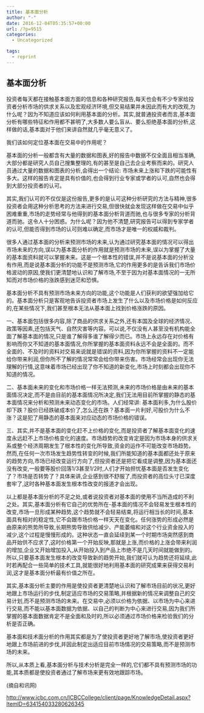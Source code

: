 ```yaml
---
title: 基本面分析
author: "-"
date: 2016-12-04T05:35:57+00:00
url: /?p=9515
categories:
  - Uncategorized

tags:
  - reprint
---
```

## 基本面分析
投资者每天都在接触基本面方面的信息和各种研究报告,每天也会有不少专家给投资者分析市场的供求关系以及宏观经济环境,但交易结果并未因此而有大的改观,为什么呢？因为不知道应该如何利用基本面的分析。其实,就普通投资者而言,基本面分析有哪些特征和作用都不甚明了,大多数人要么盲从、要么拒绝基本面的分析,这样做的话,基本面对于他们来讲自然就几乎毫无意义了。

我们该如何定位基本面在交易中的作用呢？

基本面的分析一般都含有大量的数据和图表,好的报告中数据不仅全面且相当准确,大部分都是研究人员自己搜集整理的,有的甚至是自己去企业考察而来的。研究人员通过大量的数据和图表的分析,会得出一个结论: 市场未来上涨和下跌的可能性有多大。这样的报告肯定是具有价值的,也会得到行业专家或学者的认可,自然也会得到大部分投资者的认可。

其实,我们认可的不仅仅是这份报告,更多的是认可这种分析研究的方法与精神,很多投资者会用这种分析思考的方法来进行交易,但很快就会发现这样做在交易中似乎困难重重,市场的走势经常与他得到的基本面分析背道而驰,也与很多专家的分析背道而驰。这令人十分困惑。为什么呢？因为他不清楚,研究报告可以得到专家学者的认可,但能否得到市场的认可则难以确定,而市场才是唯一的权威和裁判。

很多人通过基本面的分析来预测市场的未来,认为通过研究基本面的情况可以得出市场未来的方向,误以为基本面分析的作用就是预测市场的未来,误以为掌握了大量的基本面资料就可以掌握未来。这是一个根本性的错误,并不是说基本面的分析没有作用,而是说基本面分析的功能不是预测市场,它的作用更多的是告诉我们市场价格波动的原因,使我们更清楚地认识和了解市场,不至于因为对基本面情况的一无所知而对市场价格的涨跌感到迷茫和恐惧。

基本面分析不具有预测市场未来方向的功能,这个功能是人们获利的欲望强加给它的。基本面分析只是客观地告诉投资者市场上发生了什么以及市场价格是如何反应的,在某些情况下,我们甚至根本无法从基本面上找到价格涨跌的原因。

一、基本面包括很多内容,除了商品的供求关系之外,还有本国及全球的经济情况、政策等因素,还包括天气、自然灾害等内容。可以说,不仅没有人甚至没有机构能全面了解基本面的情况,只是谁了解得多谁了解得少而已。市场上永远存在对价格有影响而你又不知道的基本面情况,你所掌握的基本面资料永远不会是全面的。而不全面的、不及时的资料对交易来说就是错误的资料,因为你所掌握的资料不一定能给你带来利润,但你所不了解的情况常常会给你带来伤害。市场经常会出现你无法理解的行情,这意味着市场已经出现了你不知道的新变化,市场上时刻都会出现你不知道的情况。

二、基本面未来的变化和市场价格一样无法预测,未来的市场价格是由未来的基本面情况决定,而不是由目前的基本面情况所决定,我们无法用目前所掌握的静态的基本面情况来分析和预测未来动态变化的市场。人们经常讲: 基本面利多,为什么股价却下跌？股价已经跌破成本价了,怎么还在跌？基本面一片利好,可股价为什么不涨？这是犯了用静态的基本面来对应动态的市场价格的错误。

三、其实,并不是基本面的变化赶不上价格的变化,而是投资者了解基本面变化的速度永远赶不上市场价格变化的速度。市场趋势的改变肯定是因为市场本身的供求关系或整个经济周期发生了根本性的变化所导致,资金的运作不可能改变市场趋势。然而,在任何一次市场发生趋势性转变的时候,我们所能知道的基本面都还处于原来的趋势方向,市场已经改变运行方向了,但投资者还是把它看成是调整,因为基本面还没有改变,一般要等股价回落1/3甚至1/2时,人们才开始担忧基本面是否发生变化了？市场是否转势了？具体来讲,企业感到很不舒服了,而投资者的高位头寸已深度套牢了,这时各种基本面发生根本性改变的报道才会出现。

以上都是基本面分析的不足之处,或者说投资者对基本面的使用不当所造成的不利之处。其实,基本面分析有它自己的优势所在-基本面的情况不会轻易发生根本性的改变,市场一旦形成某种趋势,这个趋势就不会轻易结束,将运行相当长的时间,基本面具有相对的稳定性,它不会跟市场价格一样天天在变化。任何涨势的形成必然是由原来的熊势所导致,长期熊势导致供给减少、产能萎缩和对这个行业资金投入的减少,这个过程是慢慢形成的。这种状态一直会延续到某一个时期市场突然感到商品开始供不应求了,这时价格第一个开始反映,那就是上涨,而价格的上涨会带来利润的增加,企业又开始增加投入,从开始投入到产品上市绝不是几天时间就能做到的。所以,只要基本面发生根本的改变导致新的趋势开始,我们就可认为趋势还将延续,此时若再配合一些简单的技术工具,就能很好地利用基本面的研究成果来获得交易利润,这才是基本面分析最有价值之所在。

其实,基本面分析主要的作用是使投资者更清楚地认识和了解市场目前的状况,更好地跟上市场运行的步伐,制定适应市场的交易策略,并根据新的情况来调整自己的交易计划,而不是预测市场的未来。在交易中,必须以价格为依据、以市场为中心来进行交易,而不能以基本面数据为依据、以自己的判断为中心来进行交易,因为我们所掌握的基本面数据肯定不是全面和及时的,所以必须通过市场价格来检验我们的分析是否正确。

基本面和技术面分析的作用其实都是为了使投资者更好地了解市场,使投资者更好地跟上市场前进的步伐,并因此制定出适应目前市场情况的交易策略,而不是预测市场的未来。

所以,从本质上看,基本面分析与技术分析是完全一样的,它们都不具有预测市场的功能,其本质都是使投资者通过了解市场来更有效地跟踪市场。

 (摘自和讯网) 

http://www.icbc.com.cn/ICBCCollege/client/page/KnowledgeDetail.aspx?ItemID=634154033280626345